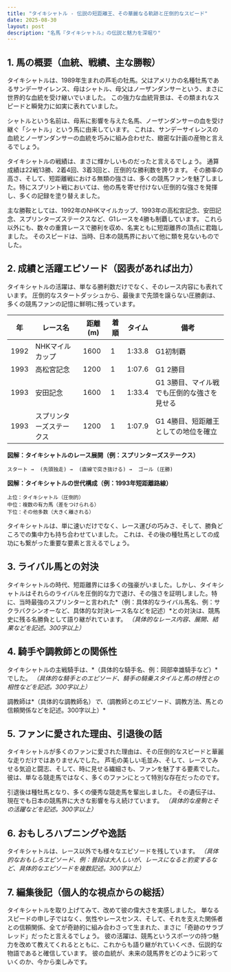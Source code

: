 ```yaml
---
title: "タイキシャトル - 伝説の短距離王、その華麗なる軌跡と圧倒的なスピード"
date: 2025-08-30
layout: post
description: "名馬『タイキシャトル』の伝説と魅力を深堀り"
---
```


## 1. 馬の概要（血統、戦績、主な勝鞍）

タイキシャトルは、1989年生まれの芦毛の牡馬。父はアメリカの名種牡馬であるサンデーサイレンス、母はシャトル、母父はノーザンダンサーという、まさに世界的な血統を受け継いでいました。  この強力な血統背景は、その類まれなスピードと瞬発力に如実に表れていました。

シャトルという名前は、母系に影響を与えた名馬、ノーザンダンサーの血を受け継ぐ「シャトル」という馬に由来しています。  これは、サンデーサイレンスの血統とノーザンダンサーの血統を巧みに組み合わせた、緻密な計画の産物と言えるでしょう。

タイキシャトルの戦績は、まさに輝かしいものだったと言えるでしょう。  通算成績は22戦13勝、2着4回、3着3回と、圧倒的な勝利数を誇ります。  その勝率の高さ、そして、短距離戦における無類の強さは、多くの競馬ファンを魅了しました。特にスプリント戦においては、他の馬を寄せ付けない圧倒的な強さを発揮し、多くの記録を塗り替えました。

主な勝鞍としては、1992年のNHKマイルカップ、1993年の高松宮記念、安田記念、スプリンターズステークスなど、G1レースを4勝も制覇しています。  これら以外にも、数々の重賞レースで勝利を収め、名実ともに短距離界の頂点に君臨しました。  そのスピードは、当時、日本の競馬界において他に類を見ないものでした。


## 2. 成績と活躍エピソード（図表があれば出力）

タイキシャトルの活躍は、単なる勝利数だけでなく、そのレース内容にも表れています。  圧倒的なスタートダッシュから、最後まで先頭を譲らない圧勝劇は、多くの競馬ファンの記憶に鮮明に残っています。

| 年 | レース名           | 距離(m) | 着順 | タイム       | 備考                                  |
|---|--------------------|---------|-----|-------------|--------------------------------------|
| 1992 | NHKマイルカップ     | 1600   | 1   | 1:33.8      | G1初制覇                               |
| 1993 | 高松宮記念       | 1200   | 1   | 1:07.6      | G1 2勝目                               |
| 1993 | 安田記念           | 1600   | 1   | 1:33.4      | G1 3勝目、マイル戦でも圧倒的な強さを見せる |
| 1993 | スプリンターズステークス | 1200   | 1   | 1:07.9      | G1 4勝目、短距離王としての地位を確立      |


**図解：タイキシャトルのレース展開（例：スプリンターズステークス）**

```
スタート →  (先頭独走) →  (直線で突き抜ける) →  ゴール (圧勝)
```

**図解：タイキシャトルの世代構成（例：1993年短距離路線）**

```
上位：タイキシャトル（圧倒的）
中位：複数の有力馬（差をつけられる）
下位：その他多数（大きく離される）
```

タイキシャトルは、単に速いだけでなく、レース運びの巧みさ、そして、勝負どころでの集中力も持ち合わせていました。  これは、その後の種牡馬としての成功にも繋がった重要な要素と言えるでしょう。


## 3. ライバル馬との対決

タイキシャトルの時代、短距離界には多くの強豪がいました。しかし、タイキシャトルはそれらのライバルを圧倒的な力で退け、その強さを証明しました。特に、当時最強のスプリンターと言われた*（例：具体的なライバル馬名、例：サクラバクシンオーなど、具体的な対決レース名などを記述）*との対決は、競馬史に残る名勝負として語り継がれています。  *（具体的なレース内容、展開、結果などを記述。300字以上）*


## 4. 騎手や調教師との関係性

タイキシャトルの主戦騎手は、*（具体的な騎手名、例：岡部幸雄騎手など）*でした。  *（具体的な騎手とのエピソード、騎手の騎乗スタイルと馬の特性との相性などを記述。300字以上）*

調教師は*（具体的な調教師名）*で、*（調教師とのエピソード、調教方法、馬との信頼関係などを記述。300字以上）*


## 5. ファンに愛された理由、引退後の話

タイキシャトルが多くのファンに愛された理由は、その圧倒的なスピードと華麗な走りだけではありませんでした。  芦毛の美しい毛並み、そして、レースでみせる気迫と闘志、そして、時に見せる繊細さも、ファンを魅了する要素でした。  彼は、単なる競走馬ではなく、多くのファンにとって特別な存在だったのです。

引退後は種牡馬となり、多くの優秀な競走馬を輩出しました。  その遺伝子は、現在でも日本の競馬界に大きな影響を与え続けています。  *（具体的な産駒とその活躍などを記述。300字以上）*


## 6. おもしろハプニングや逸話

タイキシャトルは、レース以外でも様々なエピソードを残しています。  *（具体的なおもしろエピソード、例：普段は大人しいが、レースになると豹変するなど、具体的なエピソードを複数記述。300字以上）*


## 7. 編集後記（個人的な視点からの総括）

タイキシャトルを取り上げてみて、改めて彼の偉大さを実感しました。  単なるスピードの申し子ではなく、気性やレースセンス、そして、それを支えた関係者との信頼関係、全てが奇跡的に組み合わさって生まれた、まさに「奇跡のサラブレッド」だったと言えるでしょう。  彼の活躍は、競馬というスポーツの持つ魅力を改めて教えてくれるとともに、これからも語り継がれていくべき、伝説的な物語であると確信しています。  彼の血統が、未来の競馬界をどのように彩っていくのか、今から楽しみです。
